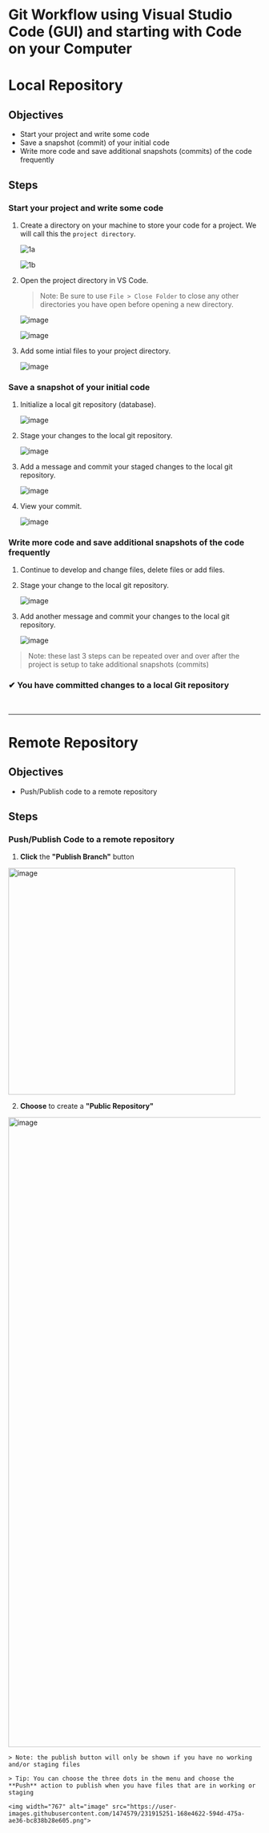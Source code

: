 # Git Workflow using Visual Studio Code (GUI) and starting with Code on your Computer

# Local Repository

## Objectives

- Start your project and write some code
- Save a snapshot (commit) of your initial code
- Write more code and save additional snapshots (commits) of the code frequently

## Steps

### Start your project and write some code

1. Create a directory on your machine to store your code for a project. We will call this the `project directory`.

   ![1a](https://user-images.githubusercontent.com/1474579/231314469-1fabb5d7-188b-4988-888c-51fa523954f0.png)

   ![1b](https://user-images.githubusercontent.com/1474579/231314715-87bd3bdd-0596-4fcf-96ba-632837efe4a1.png)

1. Open the project directory in VS Code.

   > Note: Be sure to use `File > Close Folder` to close any other directories you have open before opening a new directory.

   ![image](https://user-images.githubusercontent.com/1474579/231316290-b769ab7d-585d-49ed-a8a3-d4e851a2c62c.png)

   ![image](https://user-images.githubusercontent.com/1474579/231316655-cfa7bd9d-c758-470c-8b51-8262d96fe393.png)

1. Add some intial files to your project directory.

   ![image](https://user-images.githubusercontent.com/1474579/231316741-a27b8149-a7bb-4405-b446-35cf00d032b6.png)

### Save a snapshot of your initial code

1. Initialize a local git repository (database).

   ![image](https://user-images.githubusercontent.com/1474579/231316878-a4a4a5e6-6517-4c4b-a355-4ca3824d50ff.png)

1. Stage your changes to the local git repository.

   ![image](https://user-images.githubusercontent.com/1474579/231317934-bafc2bc1-cfb5-4564-9e5a-d9b2df80ec8d.png)

1. Add a message and commit your staged changes to the local git repository.

   ![image](https://user-images.githubusercontent.com/1474579/231318265-890c8710-1927-4c0b-8a7c-185756151913.png)

1. View your commit.
   
   ![image](https://user-images.githubusercontent.com/1474579/231318955-83cfe60c-ad17-42b5-a0f6-ec229a97f79b.png)

### Write more code and save additional snapshots of the code frequently

1. Continue to develop and change files, delete files or add files.
1. Stage your change to the local git repository.

   ![image](https://user-images.githubusercontent.com/1474579/231317934-bafc2bc1-cfb5-4564-9e5a-d9b2df80ec8d.png)

1. Add another message and commit your changes to the local git repository.

   ![image](https://user-images.githubusercontent.com/1474579/231319252-d36d9c54-35e5-45e5-a7aa-effaae4fa907.png)

> Note: these last 3 steps can be repeated over and over after the project is setup to take additional snapshots (commits)


### &#10004; You have committed changes to a local Git repository
<br>

---



# Remote Repository

## Objectives

- Push/Publish code to a remote repository

## Steps

### Push/Publish Code to a remote repository

1. **Click** the **"Publish Branch"** button
<img width="453" alt="image" src="https://user-images.githubusercontent.com/1474579/231914157-4d8f0149-121b-4669-ac02-197ca2add8ed.png">

2. **Choose** to create a **"Public Repository"**
<img width="1258" alt="image" src="https://user-images.githubusercontent.com/1474579/231914647-0fd26735-aeff-4083-9d4e-47843ae35f9b.png">

    > Note: the publish button will only be shown if you have no working and/or staging files

    > Tip: You can choose the three dots in the menu and choose the **Push** action to publish when you have files that are in working or staging

    <img width="767" alt="image" src="https://user-images.githubusercontent.com/1474579/231915251-168e4622-594d-475a-ae36-bc838b28e605.png">

